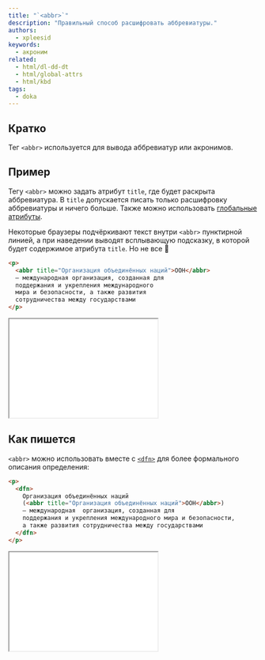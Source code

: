 ```yaml
---
title: "`<abbr>`"
description: "Правильный способ расшифровать аббревиатуры."
authors:
  - xpleesid
keywords:
  - акроним
related:
  - html/dl-dd-dt
  - html/global-attrs
  - html/kbd
tags:
  - doka
---
```


## Кратко

Тег `<abbr>` используется для вывода аббревиатур или акронимов.

## Пример

Тегу `<abbr>` можно задать атрибут `title`, где будет раскрыта аббревиатура. В `title` допускается писать только расшифровку аббревиатуры и ничего больше. Также можно использовать [глобальные атрибуты](/html/global-attrs/).

Некоторые браузеры подчёркивают текст внутри `<abbr>` пунктирной линией, а при наведении выводят всплывающую подсказку, в которой будет содержимое атрибута `title`. Но не все 🤔

```html
<p>
  <abbr title="Организация объединённых наций">ООН</abbr>
  — международная организация, созданная для
  поддержания и укрепления международного
  мира и безопасности, а также развития
  сотрудничества между государствами
</p>
```

<iframe title="Пример с ЮНЕСКО" src="demos/un/" height="200"></iframe>

## Как пишется

`<abbr>` можно использовать вместе с [`<dfn>`](/html/dfn/) для более формального описания определения:

```html
<p>
  <dfn>
    Организация объединённых наций
    (<abbr title="Организация объединённых наций">ООН</abbr>)
    — международная  организация, созданная для
    поддержания и укрепления международного мира и безопасности,
    а также развития сотрудничества между государствами
  </dfn>
</p>
```

<iframe title="Пример с тегом dfn" src="demos/with-dfn/" height="200"></iframe>
